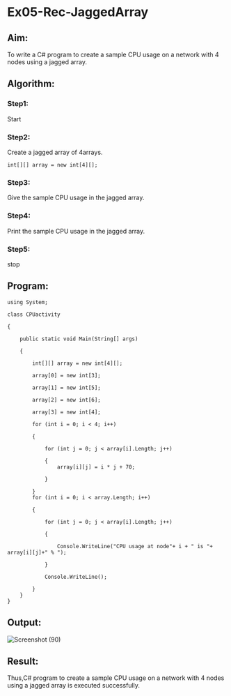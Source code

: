 # Ex05-Rec-JaggedArray
## Aim:
To write a C# program to create a sample CPU usage on a network with 4 nodes using a jagged array.
## Algorithm:
### Step1:
Start

### Step2:
Create a jagged array of 4arrays.
```
int[][] array = new int[4][];
```
### Step3:
Give the sample CPU usage in the jagged array.

### Step4:
Print the sample CPU usage in the jagged array.

### Step5:
stop


## Program:
```
using System;

class CPUactivity

{

    public static void Main(String[] args)

    {

        int[][] array = new int[4][];

        array[0] = new int[3];

        array[1] = new int[5];

        array[2] = new int[6];

        array[3] = new int[4];

        for (int i = 0; i < 4; i++)

        {

            for (int j = 0; j < array[i].Length; j++)

            {
                array[i][j] = i * j + 70;

            }

        }
        for (int i = 0; i < array.Length; i++)

        {

            for (int j = 0; j < array[i].Length; j++)

            {

                Console.WriteLine("CPU usage at node"+ i + " is "+ array[i][j]+" % ");

            }

            Console.WriteLine();

        }
    }
}
```


## Output:
![Screenshot (90)](https://user-images.githubusercontent.com/75235022/167242805-2ed8dcfa-443a-4927-a32f-0a31a3bb2e83.png)


## Result:
Thus,C# program to create a sample CPU usage on a network with 4 nodes using a jagged array is executed successfully.
